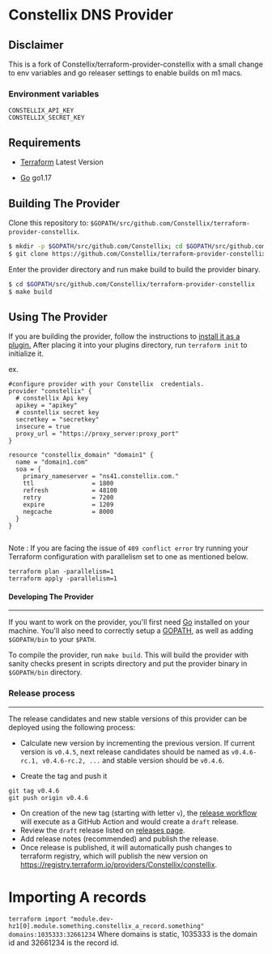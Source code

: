 # Constellix DNS Provider

## Disclaimer
This is a fork of Constellix/terraform-provider-constellix with a small change to env variables and go releaser settings to enable builds on m1 macs.

### Environment variables
```
CONSTELLIX_API_KEY
CONSTELLIX_SECRET_KEY
```

Requirements
------------

- [Terraform](https://www.terraform.io/downloads.html) Latest Version

- [Go](https://golang.org/doc/install) go1.17

## Building The Provider ##
Clone this repository to: `$GOPATH/src/github.com/Constellix/terraform-provider-constellix`.

```sh
$ mkdir -p $GOPATH/src/github.com/Constellix; cd $GOPATH/src/github.com/Constellix
$ git clone https://github.com/Constellix/terraform-provider-constellix.git
```

Enter the provider directory and run make build to build the provider binary.

```sh
$ cd $GOPATH/src/github.com/Constellix/terraform-provider-constellix
$ make build

```

Using The Provider
------------------
If you are building the provider, follow the instructions to [install it as a plugin.](https://www.terraform.io/docs/plugins/basics.html#installing-a-plugin) After placing it into your plugins directory, run `terraform init` to initialize it.

ex.
```hcl
#configure provider with your Constellix  credentials.
provider "constellix" {
  # constellix Api key
  apikey = "apikey"
  # cosntellix secret key
  secretkey = "secretkey"
  insecure = true
  proxy_url = "https://proxy_server:proxy_port"
}

resource "constellix_domain" "domain1" {
  name = "domain1.com"
  soa = {
    primary_nameserver = "ns41.constellix.com."
    ttl                = 1800
    refresh            = 48100
    retry              = 7200
    expire             = 1209
    negcache           = 8000
  }
}


```
Note : If you are facing the issue of `409 conflict error` try running your Terraform configuration with parallelism set to one as mentioned below.

```
terraform plan -parallelism=1
terraform apply -parallelism=1
```  

#### Developing The Provider
-----------------------
If you want to work on the provider, you'll first need [Go](http://www.golang.org) installed on your machine. You'll also need to correctly setup a [GOPATH](http://golang.org/doc/code.html#GOPATH), as well as adding `$GOPATH/bin` to your `$PATH`.

To compile the provider, run `make build`. This will build the provider with sanity checks present in scripts directory and put the provider binary in `$GOPATH/bin` directory.


### Release process
------------------

The release candidates and new stable versions of this provider can be deployed using the following process:

- Calculate new version by incrementing the previous version. If current version is `v0.4.5`, next release candidates
should be named as `v0.4.6-rc.1, v0.4.6-rc.2, ...` and stable version should be `v0.4.6`.

- Create the tag and push it
```shell
git tag v0.4.6
git push origin v0.4.6
```

- On creation of the new tag (starting with letter `v`), the [release workflow](.github/workflows/release.yml) will 
execute as a GitHub Action and would create a `draft` release.
- Review the `draft` release listed on [releases page](/releases).
- Add release notes (recommended) and publish the release.
- Once release is published, it will automatically push changes to terraform registry, which will publish the new version
on https://registry.terraform.io/providers/Constellix/constellix.

# Importing A records

`terraform import "module.dev-hz1[0].module.something.constellix_a_record.something" domains:1035333:32661234`
Where domains is static, 1035333 is the domain id and 32661234 is the record id.
